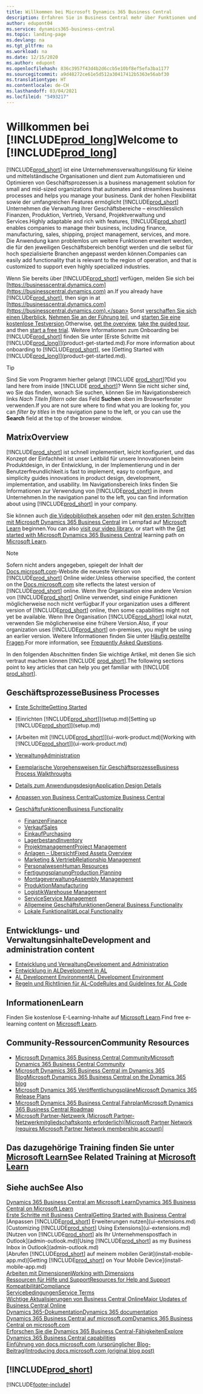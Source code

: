 ```yaml
---
title: Willkommen bei Microsoft Dynamics 365 Business Central
description: Erfahren Sie in Business Central mehr über Funktionen und Arbeitsszenarien, mit denen Unternehmen ihr Geschäft verwalten können, einschliesslich Finanzen, Fertigung, Vertrieb, Versand, Projektmanagement, Services und mehr.
author: edupont04
ms.service: dynamics365-business-central
ms.topic: landing-page
ms.devlang: na
ms.tgt_pltfrm: na
ms.workload: na
ms.date: 12/15/2020
ms.author: edupont
ms.openlocfilehash: 836c3957f43d4b2d6ccb5e10bf8ef5efa3ba1177
ms.sourcegitcommit: a9d48272ce61e5d512a30417412b5363e56abf30
ms.translationtype: HT
ms.contentlocale: de-CH
ms.lasthandoff: 03/04/2021
ms.locfileid: "5493217"
---
```

# <a name="welcome-to-prod_long"></a><span data-ttu-id="ccb5f-103">Willkommen bei [!INCLUDE[prod_long](includes/prod_long.md)]</span><span class="sxs-lookup"><span data-stu-id="ccb5f-103">Welcome to [!INCLUDE[prod_long](includes/prod_long.md)]</span></span>

[!INCLUDE[prod_short](includes/prod_short.md)] <span data-ttu-id="ccb5f-104">ist eine Unternehmensverwaltungslösung für kleine und mittelständische Organisationen und dient zum Automatisieren und Optimieren von Geschäftsprozessen.</span><span class="sxs-lookup"><span data-stu-id="ccb5f-104">is a business management solution for small and mid-sized organizations that automates and streamlines business processes and helps you manage your business.</span></span> <span data-ttu-id="ccb5f-105">Dank der hohen Flexibilität sowie der umfangreichen Features ermöglicht [!INCLUDE[prod_short](includes/prod_short.md)] Unternehmen die Verwaltung ihrer Geschäftsbereiche – einschliesslich Finanzen, Produktion, Vertrieb, Versand, Projektverwaltung und Services.</span><span class="sxs-lookup"><span data-stu-id="ccb5f-105">Highly adaptable and rich with features, [!INCLUDE[prod_short](includes/prod_short.md)] enables companies to manage their business, including finance, manufacturing, sales, shipping, project management, services, and more.</span></span> <span data-ttu-id="ccb5f-106">Die Anwendung kann problemlos um weitere Funktionen erweitert werden, die für den jeweiligen Geschäftsbereich benötigt werden und die selbst für hoch spezialisierte Branchen angepasst werden können.</span><span class="sxs-lookup"><span data-stu-id="ccb5f-106">Companies can easily add functionality that is relevant to the region of operation, and that is customized to support even highly specialized industries.</span></span>  

<span data-ttu-id="ccb5f-107">Wenn Sie bereits über [!INCLUDE[prod_short](includes/prod_short.md)] verfügen, melden Sie sich bei [https://businesscentral.dynamics.com](https://businesscentral.dynamics.com) an.</span><span class="sxs-lookup"><span data-stu-id="ccb5f-107">If you already have [!INCLUDE[prod_short](includes/prod_short.md)], then sign in at [https://businesscentral.dynamics.com](https://businesscentral.dynamics.com).</span></span> <span data-ttu-id="ccb5f-108">Sonst [verschaffen Sie sich einen Überblick](https://dynamics.microsoft.com/business-central/overview/),  [Nehmen Sie an der Führung teil](https://dynamics.microsoft.com/en-us/guidedtour/dynamics/business-central/1/1), und [starten Sie eine kostenlose Testversion](https://go.microsoft.com/fwlink/?linkid=847861).</span><span class="sxs-lookup"><span data-stu-id="ccb5f-108">Otherwise, [get the overview](https://dynamics.microsoft.com/business-central/overview/),  [take the guided tour](https://dynamics.microsoft.com/en-us/guidedtour/dynamics/business-central/1/1), and then [start a free trial](https://go.microsoft.com/fwlink/?linkid=847861).</span></span> <span data-ttu-id="ccb5f-109">Weitere Informationen zum Onboarding bei [!INCLUDE[prod_short](includes/prod_short.md)] finden Sie unter [Erste Schritte mit [!INCLUDE[prod_long](includes/prod_long.md)]](product-get-started.md).</span><span class="sxs-lookup"><span data-stu-id="ccb5f-109">For more information about onboarding to [!INCLUDE[prod_short](includes/prod_short.md)], see [Getting Started with [!INCLUDE[prod_long](includes/prod_long.md)]](product-get-started.md).</span></span>  

> [!TIP]
> <span data-ttu-id="ccb5f-110">Sind Sie vom Programm hierher gelangt [!INCLUDE [prod_short](includes/prod_short.md)]?</span><span class="sxs-lookup"><span data-stu-id="ccb5f-110">Did you land here from inside [!INCLUDE [prod_short](includes/prod_short.md)]?</span></span> <span data-ttu-id="ccb5f-111">Wenn Sie nicht sicher sind, wo Sie das finden, wonach Sie suchen, können Sie im Navigationsbereich links *Nach Titeln filtern* oder das Feld **Suchen** oben im Browserfenster verwenden.</span><span class="sxs-lookup"><span data-stu-id="ccb5f-111">If you are not sure where to find what you are looking for, you can *filter by titles* in the navigation pane to the left, or you can use the **Search** field at the top of the browser window.</span></span>

## <a name="overview"></a><span data-ttu-id="ccb5f-112">Matrix</span><span class="sxs-lookup"><span data-stu-id="ccb5f-112">Overview</span></span>

[!INCLUDE[prod_short](includes/prod_short.md)] <span data-ttu-id="ccb5f-113">ist schnell implementiert, leicht konfiguriert, und das Konzept der Einfachheit ist unser Leitbild für unsere Innovationen beim Produktdesign, in der Entwicklung, in der Implementierung und in der Benutzerfreundlichkeit.</span><span class="sxs-lookup"><span data-stu-id="ccb5f-113">is fast to implement, easy to configure, and simplicity guides innovations in product design, development, implementation, and usability.</span></span> <span data-ttu-id="ccb5f-114">Im Navigationsbereich links finden Sie Informationen zur Verwendung von [!INCLUDE[prod_short](includes/prod_short.md)] in ihrem Unternehmen.</span><span class="sxs-lookup"><span data-stu-id="ccb5f-114">In the navigation panel to the left, you can find information about using [!INCLUDE[prod_short](includes/prod_short.md)] in your company.</span></span>  

<span data-ttu-id="ccb5f-115">Sie können auch [die Videobibliothek ansehen](across-videos.md) oder mit [den ersten Schritten mit Microsoft Dynamics 365 Business Central](/learn/paths/get-started-dynamics-365-business-central/) im Lernpfad auf [Microsoft Learn](/learn/dynamics365/business-central?WT.mc_id=dyn365bc_landingpage-docs) beginnen.</span><span class="sxs-lookup"><span data-stu-id="ccb5f-115">You can also [visit our video library](across-videos.md), or start with the [Get started with Microsoft Dynamics 365 Business Central](/learn/paths/get-started-dynamics-365-business-central/) learning path on [Microsoft Learn](/learn/dynamics365/business-central?WT.mc_id=dyn365bc_landingpage-docs).</span></span>  

> [!NOTE]
> <span data-ttu-id="ccb5f-116">Sofern nicht anders angegeben, spiegelt der Inhalt der [Docs.microsoft.com](https://docs.microsoft.com/dynamics365/business-central/)-Website die neueste Version von [!INCLUDE[prod_short](includes/prod_short.md)] Online wider.</span><span class="sxs-lookup"><span data-stu-id="ccb5f-116">Unless otherwise specified, the content on the [Docs.microsoft.com](https://docs.microsoft.com/dynamics365/business-central/) site reflects the latest version of [!INCLUDE[prod_short](includes/prod_short.md)] online.</span></span> <span data-ttu-id="ccb5f-117">Wenn Ihre Organisation eine andere Version von [!INCLUDE[prod_short](includes/prod_short.md)] Online verwendet, sind einige Funktionen möglicherweise noch nicht verfügbar.</span><span class="sxs-lookup"><span data-stu-id="ccb5f-117">If your organization uses a different version of [!INCLUDE[prod_short](includes/prod_short.md)] online, then some capabilities might not yet be available.</span></span> <span data-ttu-id="ccb5f-118">Wenn Ihre Organisation [!INCLUDE[prod_short](includes/prod_short.md)] lokal nutzt, verwenden Sie möglicherweise eine frühere Version.</span><span class="sxs-lookup"><span data-stu-id="ccb5f-118">Also, if your organization uses [!INCLUDE[prod_short](includes/prod_short.md)] on-premises, you might be using an earlier version.</span></span> <span data-ttu-id="ccb5f-119">Weitere Informationen finden Sie unter [Häufig gestellte Fragen](across-faq.md).</span><span class="sxs-lookup"><span data-stu-id="ccb5f-119">For more information, see [Frequently Asked Questions](across-faq.md).</span></span>

<span data-ttu-id="ccb5f-120">In den folgenden Abschnitten finden Sie wichtige Artikel, mit denen Sie sich vertraut machen können [!INCLUDE [prod_short](includes/prod_short.md)].</span><span class="sxs-lookup"><span data-stu-id="ccb5f-120">The following sections point to key articles that can help you get familiar with [!INCLUDE [prod_short](includes/prod_short.md)].</span></span>  

## <a name="business-processes"></a><span data-ttu-id="ccb5f-121">Geschäftsprozesse</span><span class="sxs-lookup"><span data-stu-id="ccb5f-121">Business Processes</span></span>

- [<span data-ttu-id="ccb5f-122">Erste Schritte</span><span class="sxs-lookup"><span data-stu-id="ccb5f-122">Getting Started</span></span>](product-get-started.md)
- <span data-ttu-id="ccb5f-123">[Einrichten [!INCLUDE[prod_short](includes/prod_short.md)]](setup.md)</span><span class="sxs-lookup"><span data-stu-id="ccb5f-123">[Setting up [!INCLUDE[prod_short](includes/prod_short.md)]](setup.md)</span></span>
- <span data-ttu-id="ccb5f-124">[Arbeiten mit [!INCLUDE[prod_short](includes/prod_short.md)]](ui-work-product.md)</span><span class="sxs-lookup"><span data-stu-id="ccb5f-124">[Working with [!INCLUDE[prod_short](includes/prod_short.md)]](ui-work-product.md)</span></span>
- [<span data-ttu-id="ccb5f-125">Verwaltung</span><span class="sxs-lookup"><span data-stu-id="ccb5f-125">Administration</span></span>](admin-setup-and-administration.md)
- [<span data-ttu-id="ccb5f-126">Exemplarische Vorgehensweisen für Geschäftsprozesse</span><span class="sxs-lookup"><span data-stu-id="ccb5f-126">Business Process Walkthroughs</span></span>](walkthrough-business-process-walkthroughs.md)
- [<span data-ttu-id="ccb5f-127">Details zum Anwendungsdesign</span><span class="sxs-lookup"><span data-stu-id="ccb5f-127">Application Design Details</span></span>](design-details-application-design.md)
- [<span data-ttu-id="ccb5f-128">Anpassen von Business Central</span><span class="sxs-lookup"><span data-stu-id="ccb5f-128">Customize Business Central</span></span>](ui-customizing-overview.md)
- [<span data-ttu-id="ccb5f-129">Geschäftsfunktionen</span><span class="sxs-lookup"><span data-stu-id="ccb5f-129">Business Functionality</span></span>](across-business-functionality.md)

  - [<span data-ttu-id="ccb5f-130">Finanzen</span><span class="sxs-lookup"><span data-stu-id="ccb5f-130">Finance</span></span>](finance.md)
  - [<span data-ttu-id="ccb5f-131">Verkauf</span><span class="sxs-lookup"><span data-stu-id="ccb5f-131">Sales</span></span>](sales-manage-sales.md)
  - [<span data-ttu-id="ccb5f-132">Einkauf</span><span class="sxs-lookup"><span data-stu-id="ccb5f-132">Purchasing</span></span>](purchasing-manage-purchasing.md)
  - [<span data-ttu-id="ccb5f-133">Lagerbestand</span><span class="sxs-lookup"><span data-stu-id="ccb5f-133">Inventory</span></span>](inventory-manage-inventory.md)
  - [<span data-ttu-id="ccb5f-134">Projektmanagement</span><span class="sxs-lookup"><span data-stu-id="ccb5f-134">Project Management</span></span>](projects-manage-projects.md)
  - [<span data-ttu-id="ccb5f-135">Anlagen – Übersicht</span><span class="sxs-lookup"><span data-stu-id="ccb5f-135">Fixed Assets Overview</span></span>](fa-manage.md)
  - [<span data-ttu-id="ccb5f-136">Marketing & Vertrieb</span><span class="sxs-lookup"><span data-stu-id="ccb5f-136">Relationship Management</span></span>](marketing-relationship-management.md)
  - [<span data-ttu-id="ccb5f-137">Personalwesen</span><span class="sxs-lookup"><span data-stu-id="ccb5f-137">Human Resources</span></span>](hr-manage-human-resources.md)
  - [<span data-ttu-id="ccb5f-138">Fertigungsplanung</span><span class="sxs-lookup"><span data-stu-id="ccb5f-138">Production Planning</span></span>](production-planning.md)
  - [<span data-ttu-id="ccb5f-139">Montageverwaltung</span><span class="sxs-lookup"><span data-stu-id="ccb5f-139">Assembly Management</span></span>](assembly-assemble-items.md)
  - [<span data-ttu-id="ccb5f-140">Produktion</span><span class="sxs-lookup"><span data-stu-id="ccb5f-140">Manufacturing</span></span>](production-manage-manufacturing.md)
  - [<span data-ttu-id="ccb5f-141">Logistik</span><span class="sxs-lookup"><span data-stu-id="ccb5f-141">Warehouse Management</span></span>](warehouse-manage-warehouse.md)
  - [<span data-ttu-id="ccb5f-142">Service</span><span class="sxs-lookup"><span data-stu-id="ccb5f-142">Service Management</span></span>](service-service.md)
  - [<span data-ttu-id="ccb5f-143">Allgemeine Geschäftsfunktionen</span><span class="sxs-lookup"><span data-stu-id="ccb5f-143">General Business Functionality</span></span>](ui-across-business-areas.md)
  - [<span data-ttu-id="ccb5f-144">Lokale Funktionalität</span><span class="sxs-lookup"><span data-stu-id="ccb5f-144">Local Functionality</span></span>](about-localization.md)

## <a name="development-and-administration-content"></a><span data-ttu-id="ccb5f-145">Entwicklungs- und Verwaltungsinhalte</span><span class="sxs-lookup"><span data-stu-id="ccb5f-145">Development and administration content</span></span>

- [<span data-ttu-id="ccb5f-146">Entwicklung und Verwaltung</span><span class="sxs-lookup"><span data-stu-id="ccb5f-146">Development and Administration</span></span>](/dynamics365/business-central/dev-itpro/index)
- [<span data-ttu-id="ccb5f-147">Entwicklung in AL</span><span class="sxs-lookup"><span data-stu-id="ccb5f-147">Development in AL</span></span>](/dynamics365/business-central/dev-itpro/developer/devenv-dev-overview)
- [<span data-ttu-id="ccb5f-148">AL Development Environment</span><span class="sxs-lookup"><span data-stu-id="ccb5f-148">AL Development Environment</span></span>](/dynamics365/business-central/dev-itpro/developer/devenv-reference-overview)
- [<span data-ttu-id="ccb5f-149">Regeln und Richtlinien für AL-Code</span><span class="sxs-lookup"><span data-stu-id="ccb5f-149">Rules and Guidelines for AL Code</span></span>](/dynamics365/business-central/dev-itpro/compliance/apptest-overview)

## <a name="learn"></a><span data-ttu-id="ccb5f-150">Informationen</span><span class="sxs-lookup"><span data-stu-id="ccb5f-150">Learn</span></span>

<span data-ttu-id="ccb5f-151">Finden Sie kostenlose E-Learning-Inhalte auf [Microsoft Learn](/learn/dynamics365/business-central?WT.mc_id=dyn365bc_landingpage-docs).</span><span class="sxs-lookup"><span data-stu-id="ccb5f-151">Find free e-learning content on [Microsoft Learn](/learn/dynamics365/business-central?WT.mc_id=dyn365bc_landingpage-docs).</span></span>  

## <a name="community-resources"></a><span data-ttu-id="ccb5f-152">Community-Ressourcen</span><span class="sxs-lookup"><span data-stu-id="ccb5f-152">Community Resources</span></span>

- [<span data-ttu-id="ccb5f-153">Microsoft Dynamics 365 Business Central Community</span><span class="sxs-lookup"><span data-stu-id="ccb5f-153">Microsoft Dynamics 365 Business Central Community</span></span>](https://community.dynamics.com/business)
- [<span data-ttu-id="ccb5f-154">Microsoft Dynamics 365 Business Central im Dynamics 365 Blog</span><span class="sxs-lookup"><span data-stu-id="ccb5f-154">Microsoft Dynamics 365 Business Central on the Dynamics 365 blog</span></span>](https://cloudblogs.microsoft.com/dynamics365/it/product/business-central/)
- [<span data-ttu-id="ccb5f-155">Microsoft Dynamics 365 Veröffentlichungspläne</span><span class="sxs-lookup"><span data-stu-id="ccb5f-155">Microsoft Dynamics 365 Release Plans</span></span>](https://go.microsoft.com/fwlink/?linkid=2047422)
- [<span data-ttu-id="ccb5f-156">Microsoft Dynamics 365 Business Central Fahrplan</span><span class="sxs-lookup"><span data-stu-id="ccb5f-156">Microsoft Dynamics 365 Business Central Roadmap</span></span>](https://dynamics.microsoft.com/roadmap/business-central/)
- <span data-ttu-id="ccb5f-157">[Microsoft Partner-Netzwerk \(Microsoft Partner-Netzwerkmitgliedschaftskonto erforderlich\)](https://mspartner.microsoft.com/en/us/windows/index.aspx)|</span><span class="sxs-lookup"><span data-stu-id="ccb5f-157">[Microsoft Partner Network \(requires Microsoft Partner Network membership account\)](https://mspartner.microsoft.com/en/us/windows/index.aspx)|</span></span>  

## <a name="see-related-training-at-microsoft-learn"></a><span data-ttu-id="ccb5f-158">Das dazugehörige Training finden Sie unter [Microsoft Learn](/learn/dynamics365/business-central?WT.mc_id=dyn365bc_landingpage-docs)</span><span class="sxs-lookup"><span data-stu-id="ccb5f-158">See Related Training at [Microsoft Learn](/learn/dynamics365/business-central?WT.mc_id=dyn365bc_landingpage-docs)</span></span>

## <a name="see-also"></a><span data-ttu-id="ccb5f-159">Siehe auch</span><span class="sxs-lookup"><span data-stu-id="ccb5f-159">See Also</span></span>

[<span data-ttu-id="ccb5f-160">Dynamics 365 Business Central am Microsoft Learn</span><span class="sxs-lookup"><span data-stu-id="ccb5f-160">Dynamics 365 Business Central on Microsoft Learn</span></span>](/learn/dynamics365/business-central?WT.mc_id=dyn365bc_landingpage-docs)  
[<span data-ttu-id="ccb5f-161">Erste Schritte mit Business Central</span><span class="sxs-lookup"><span data-stu-id="ccb5f-161">Getting Started with Business Central</span></span>](product-get-started.md)  
<span data-ttu-id="ccb5f-162">[Anpassen [!INCLUDE[prod_short](includes/prod_short.md)] Erweiterungen nutzen](ui-extensions.md)</span><span class="sxs-lookup"><span data-stu-id="ccb5f-162">[Customizing [!INCLUDE[prod_short](includes/prod_short.md)] Using Extensions](ui-extensions.md)</span></span>  
<span data-ttu-id="ccb5f-163">[Nutzen von [!INCLUDE[prod_short](includes/prod_short.md)] als Ihr Unternehmenspostfach in Outlook](admin-outlook.md)</span><span class="sxs-lookup"><span data-stu-id="ccb5f-163">[Using [!INCLUDE[prod_short](includes/prod_short.md)] as my Business Inbox in Outlook](admin-outlook.md)</span></span>  
<span data-ttu-id="ccb5f-164">[Abrufen [!INCLUDE[prod_short](includes/prod_short.md)] auf meinem mobilen Gerät](install-mobile-app.md)</span><span class="sxs-lookup"><span data-stu-id="ccb5f-164">[Getting [!INCLUDE[prod_short](includes/prod_short.md)] on Your Mobile Device](install-mobile-app.md)</span></span>  
[<span data-ttu-id="ccb5f-165">Arbeiten mit Dimensionen</span><span class="sxs-lookup"><span data-stu-id="ccb5f-165">Working with Dimensions</span></span>](finance-dimensions.md)  
[<span data-ttu-id="ccb5f-166">Ressourcen für Hilfe und Support</span><span class="sxs-lookup"><span data-stu-id="ccb5f-166">Resources for Help and Support</span></span>](product-help-and-support.md)  
[<span data-ttu-id="ccb5f-167">Kompatibilität</span><span class="sxs-lookup"><span data-stu-id="ccb5f-167">Compliance</span></span>](compliance/compliance-overview.md)  
[<span data-ttu-id="ccb5f-168">Servicebedingungen</span><span class="sxs-lookup"><span data-stu-id="ccb5f-168">Service Terms</span></span>](compliance/compliance-service-compliance.md#service-terms)  
[<span data-ttu-id="ccb5f-169">Wichtige Aktualisierungen von Business Central Online</span><span class="sxs-lookup"><span data-stu-id="ccb5f-169">Major Updates of Business Central Online</span></span>](/dynamics365/business-central/dev-itpro/administration/update-rollout-timelime)  
[<span data-ttu-id="ccb5f-170">Dynamics 365-Dokumentation</span><span class="sxs-lookup"><span data-stu-id="ccb5f-170">Dynamics 365 documentation</span></span>](/dynamics365/)  
[<span data-ttu-id="ccb5f-171">Dynamics 365 Business Central auf microsoft.com</span><span class="sxs-lookup"><span data-stu-id="ccb5f-171">Dynamics 365 Business Central on microsoft.com</span></span>](https://dynamics.microsoft.com/business-central/overview/)  
[<span data-ttu-id="ccb5f-172">Erforschen Sie die Dynamics 365 Business Central-Fähigkeiten</span><span class="sxs-lookup"><span data-stu-id="ccb5f-172">Explore Dynamics 365 Business Central capabilities</span></span>](https://dynamics.microsoft.com/business-central/capabilities/)  
[<span data-ttu-id="ccb5f-173">Einführung von docs.microsoft.com (ursprünglicher Blog-Beitrag)</span><span class="sxs-lookup"><span data-stu-id="ccb5f-173">Introducing docs.microsoft.com (original blog post)</span></span>](https://docs.microsoft.com/teamblog/introducing-docs-microsoft-com)  

## [!INCLUDE[prod_short](includes/free_trial_md.md)]


[!INCLUDE[footer-include](includes/footer-banner.md)]